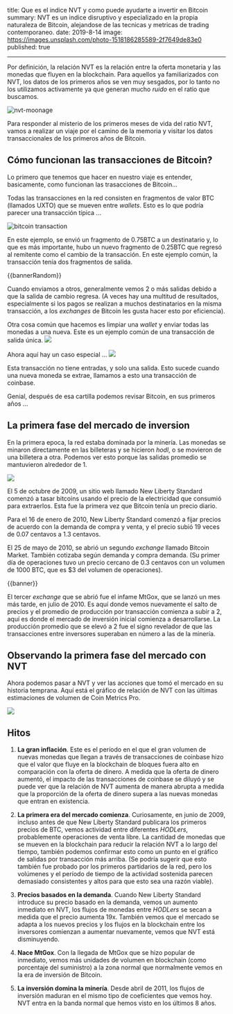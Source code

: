 title:      Que es el indice NVT y como puede ayudarte a invertir en Bitcoin
summary:    NVT es un indice disruptivo y especializado en la propia naturaleza de Bitcoin, alejandose de las tecnicas y metricas de trading contemporaneo.
date:       2019-8-14
image:      https://images.unsplash.com/photo-1518186285589-2f7649de83e0
published:  true

---

Por definición, la relación NVT es la relación entre la oferta monetaria y las monedas que fluyen en la blockchain. Para aquellos ya familiarizados con NVT, los datos de los primeros años se ven muy sesgados, por lo tanto no los utilizamos activamente ya que generan mucho *ruido* en el ratio que buscamos.

![nvt-moonage](https://woobull.com/content/images/2019/03/nvt-moonage.png)

Para responder al misterio de los primeros meses de vida del ratio NVT, vamos a realizar un viaje por el camino de la memoria y visitar los datos transaccionales de los primeros años de Bitcoin.

## Cómo funcionan las transacciones de Bitcoin?
Lo primero que tenemos que hacer en nuestro viaje es entender, basicamente, como funcionan las trasacciones de Bitcoin...

Todas las transacciones en la red consisten en fragmentos de valor BTC (llamados UXTO) que se mueven entre *wallets*. Esto es lo que podría parecer una transacción típica ...

![bitcoin transaction](https://woobull.com/content/images/2019/03/normal-transaction.png)

En este ejemplo, se envió un fragmento de 0.75BTC a un destinatario y, lo que es más importante, hubo un nuevo fragmento de 0.25BTC que regresó al remitente como el cambio de la transacción. En este ejemplo común, la transacción tenía dos fragmentos de salida.

{{bannerRandom}}

Cuando enviamos a otros, generalmente vemos 2 o más salidas debido a que la salida de cambio regresa. (A veces hay una multitud de resultados, especialmente si los pagos se realizan a muchos destinatarios en la misma transacción, a los *exchanges* de Bitcoin les gusta hacer esto por eficiencia).

Otra cosa común que hacemos es limpiar una *wallet* y enviar todas las monedas a una nueva. Este es un ejemplo común de una transacción de salida única.
![](https://woobull.com/content/images/2019/03/send-all-transaction-2.png)

Ahora aquí hay un caso especial ...
![](https://woobull.com/content/images/2019/03/coinbase-transaction.png)

Esta transacción no tiene entradas, y solo una salida. Esto sucede cuando una nueva moneda se extrae, llamamos a esto una transacción de coinbase.

Genial, después de esa cartilla podemos revisar Bitcoin, en sus primeros años ...


## La primera fase del mercado de inversion
En la primera epoca, la red estaba dominada por la minería. Las monedas se minaron directamente en las billeteras y se hicieron *hodl*, o se movieron de una billetera a otra. Podemos ver esto porque las salidas promedio se mantuvieron alrededor de 1.

![](https://woobull.com/content/images/2019/03/outputs-per-transaction.png)

El 5 de octubre de 2009, un sitio web llamado New Liberty Standard comenzó a tasar bitcoins usando el precio de la electricidad que consumió para extraerlos. Esta fue la primera vez que Bitcoin tenía un precio diario.

Para el 16 de enero de 2010, New Liberty Standard comenzó a fijar precios de acuerdo con la demanda de compra y venta, y el precio subió 19 veces de 0.07 centavos a 1.3 centavos.

El 25 de mayo de 2010, se abrió un segundo *exchange* llamado Bitcoin Market. También cotizaba según demanda y compra demanda. (Su primer día de operaciones tuvo un precio cercano de 0.3 centavos con un volumen de 1000 BTC, que es $3 del volumen de operaciones).

{{banner}}

El tercer *exchange* que se abrió fue el infame MtGox, que se lanzó un mes más tarde, en julio de 2010. Es aquí donde vemos nuevamente el salto de precios y el promedio de producción por transacción comienza a subir a 2, aquí es donde el mercado de inversión inicial comienza a desarrollarse. La producción promedio que se elevó a 2 fue el signo revelador de que las transacciones entre inversores superaban en número a las de la minería.

## Observando la primera fase del mercado con NVT
Ahora podemos pasar a NVT y ver las acciones que tomó el mercado en su historia temprana. Aquí está el gráfico de relación de NVT con las últimas estimaciones de volumen de Coin Metrics Pro.

![](https://woobull.com/content/images/2019/04/early-history-of-nvt-ratio-1.png)


## Hitos

1. **La gran inflación**. Este es el período en el que el gran volumen de nuevas monedas que llegan a través de transacciones de coinbase hizo que el valor que fluye en la blockchain de bloques fuera alto en comparación con la oferta de dinero. A medida que la oferta de dinero aumentó, el impacto de las transacciones de coinbase se diluyó y se puede ver que la relación de NVT aumenta de manera abrupta a medida que la proporción de la oferta de dinero supera a las nuevas monedas que entran en existencia.

2. **La primera era del mercado comienza**. Curiosamente, en junio de 2009, incluso antes de que New Liberty Standard publicara los primeros precios de BTC, vemos actividad entre diferentes *HODLers*, probablemente operaciones de venta libre. La cantidad de monedas que se mueven en la blockchain para reducir la relación NVT a lo largo del tiempo, también podemos confirmar esto como un punto en el gráfico de salidas por transacción más arriba. (Se podría sugerir que esto también fue probado por los primeros partidarios de la red, pero los volúmenes y el período de tiempo de la actividad sostenida parecen demasiado consistentes y altos para que esto sea una razón viable).

3. **Precios basados en la demanda**. Cuando New Liberty Standard introduce su precio basado en la demanda, vemos un aumento inmediato en NVT, los flujos de monedas entre *HODLers* se secan a medida que el precio aumenta 19x. También vemos que el mercado se adapta a los nuevos precios y los flujos en la blockchain entre los inversores comienzan a aumentar nuevamente, vemos que NVT está disminuyendo.


4. **Nace MtGox**. Con la llegada de MtGox que se hizo popular de inmediato, vemos más unidades de volumen en blockchain (como porcentaje del suministro) a la zona normal que normalmente vemos en la era de inversión de Bitcoin.

5. **La inversión domina la minería**. Desde abril de 2011, los flujos de inversión maduran en el mismo tipo de coeficientes que vemos hoy. NVT entra en la banda normal que hemos visto en los últimos 8 años.
